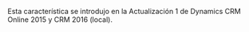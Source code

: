 Esta característica se introdujo en la Actualización 1 de Dynamics CRM Online 2015 y CRM 2016 (local).